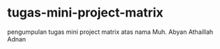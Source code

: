 # tugas-mini-project-matrix
pengumpulan tugas mini project matrix atas nama Muh. Abyan Athaillah Adnan
